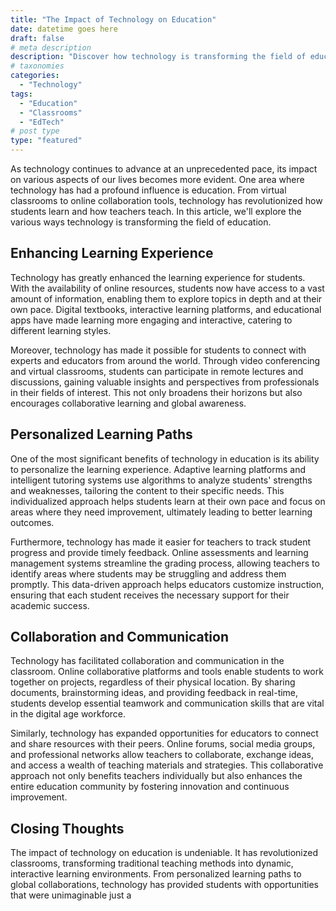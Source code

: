 ```yaml
---
title: "The Impact of Technology on Education"
date: datetime goes here
draft: false
# meta description
description: "Discover how technology is transforming the field of education and revolutionizing classrooms."
# taxonomies
categories:
  - "Technology"
tags:
  - "Education"
  - "Classrooms"
  - "EdTech"
# post type
type: "featured"
---
```


As technology continues to advance at an unprecedented pace, its impact on various aspects of our lives becomes more evident. One area where technology has had a profound influence is education. From virtual classrooms to online collaboration tools, technology has revolutionized how students learn and how teachers teach. In this article, we'll explore the various ways technology is transforming the field of education.

## Enhancing Learning Experience

Technology has greatly enhanced the learning experience for students. With the availability of online resources, students now have access to a vast amount of information, enabling them to explore topics in depth and at their own pace. Digital textbooks, interactive learning platforms, and educational apps have made learning more engaging and interactive, catering to different learning styles.

Moreover, technology has made it possible for students to connect with experts and educators from around the world. Through video conferencing and virtual classrooms, students can participate in remote lectures and discussions, gaining valuable insights and perspectives from professionals in their fields of interest. This not only broadens their horizons but also encourages collaborative learning and global awareness.

## Personalized Learning Paths

One of the most significant benefits of technology in education is its ability to personalize the learning experience. Adaptive learning platforms and intelligent tutoring systems use algorithms to analyze students' strengths and weaknesses, tailoring the content to their specific needs. This individualized approach helps students learn at their own pace and focus on areas where they need improvement, ultimately leading to better learning outcomes.

Furthermore, technology has made it easier for teachers to track student progress and provide timely feedback. Online assessments and learning management systems streamline the grading process, allowing teachers to identify areas where students may be struggling and address them promptly. This data-driven approach helps educators customize instruction, ensuring that each student receives the necessary support for their academic success.

## Collaboration and Communication

Technology has facilitated collaboration and communication in the classroom. Online collaborative platforms and tools enable students to work together on projects, regardless of their physical location. By sharing documents, brainstorming ideas, and providing feedback in real-time, students develop essential teamwork and communication skills that are vital in the digital age workforce.

Similarly, technology has expanded opportunities for educators to connect and share resources with their peers. Online forums, social media groups, and professional networks allow teachers to collaborate, exchange ideas, and access a wealth of teaching materials and strategies. This collaborative approach not only benefits teachers individually but also enhances the entire education community by fostering innovation and continuous improvement.

## Closing Thoughts

The impact of technology on education is undeniable. It has revolutionized classrooms, transforming traditional teaching methods into dynamic, interactive learning environments. From personalized learning paths to global collaborations, technology has provided students with opportunities that were unimaginable just a